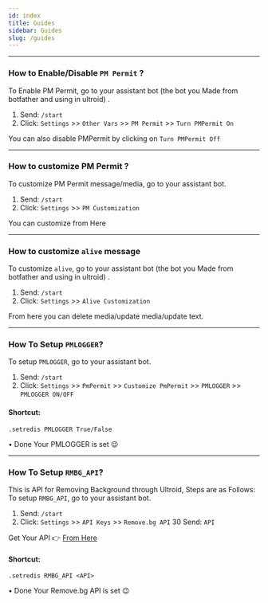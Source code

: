 ```yaml
---
id: index
title: Guides
sidebar: Guides
slug: /guides
---
```


---

### How to Enable/Disable `PM Permit` ?

To Enable PM Permit, go to your assistant bot (the bot you Made from botfather and using in ultroid) . 
1) Send: `/start`
2) Click: `Settings` >> `Other Vars` >> `PM Permit` >> `Turn PMPermit On`

You can also disable PMPermit by clicking on `Turn PMPermit Off`

---

### How to customize PM Permit ?

To customize PM Permit message/media, go to your assistant bot.
1) Send: `/start`
2) Click: `Settings` >> `PM Customization`

You can customize from Here

---

### How to customize `alive` message

To customize `alive`, go to your assistant bot (the bot you Made from botfather and using in ultroid) . 
1) Send: `/start`
2) Click: `Settings` >> `Alive Customization`

From here you can delete media/update media/update text.

---

### How To Setup `PMLOGGER`?

To setup `PMLOGGER`, go to your assistant bot.
1) Send: `/start`
2) Click: `Settings` >> `PmPermit` >> `Customize PmPermit` >> `PMLOGGER` >> `PMLOGGER ON/OFF`

#### Shortcut:
`.setredis PMLOGGER True/False`

• Done Your PMLOGGER is set 😉

---

### How To Setup `RMBG_API`?

This is API for Removing Background through Ultroid, Steps are as Follows: 
To setup `RMBG_API`, go to your assistant bot.
1) Send: `/start`
2) Click: `Settings` >> `API Keys` >> `Remove.bg API`
30 Send: `API`

Get Your API  👉 [From Here](https://remove.bg/api)

#### Shortcut:
`.setredis RMBG_API <API>`

• Done Your Remove.bg API is set 😉
